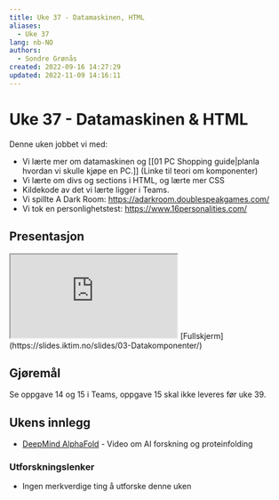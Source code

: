 ```yaml
---
title: Uke 37 - Datamaskinen, HTML
aliases: 
  - Uke 37
lang: nb-NO
authors:
  - Sondre Grønås
created: 2022-09-16 14:27:29
updated: 2022-11-09 14:16:11
---
```

# Uke 37 - Datamaskinen & HTML
Denne uken jobbet vi med:
- Vi lærte mer om datamaskinen og [[01 PC Shopping guide|planla hvordan vi skulle kjøpe en PC.]] (Linke til teori om komponenter)
- Vi lærte om divs og sections i HTML, og lærte mer CSS
- Kildekode av det vi lærte ligger i Teams.
- Vi spillte A Dark Room: https://adarkroom.doublespeakgames.com/
- Vi tok en personlighetstest: https://www.16personalities.com/

## Presentasjon
<iframe class="slide" src="https://slides.iktim.no/slides/03-Datakomponenter/"></iframe>
[Fullskjerm](https://slides.iktim.no/slides/03-Datakomponenter/)

## Gjøremål
Se oppgave 14 og 15 i Teams, oppgave 15 skal ikke leveres før uke 39.

## Ukens innlegg
- [DeepMind AlphaFold](https://www.youtube.com/watch?v=G7gdOPEd6mU) - Video om AI forskning og proteinfolding

### Utforskningslenker
- Ingen merkverdige ting å utforske denne uken
